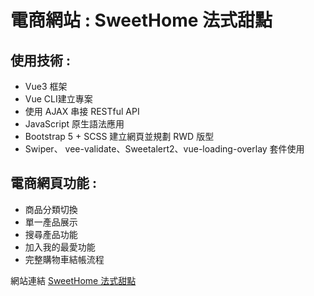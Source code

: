 # 電商網站 : SweetHome 法式甜點

## 使用技術 :
- Vue3 框架
- Vue CLI建立專案
- 使用 AJAX 串接 RESTful API
- JavaScript 原生語法應用
- Bootstrap 5 + SCSS 建立網頁並規劃 RWD 版型
- Swiper、 vee-validate、Sweetalert2、vue-loading-overlay 套件使用

## 電商網頁功能 :
- 商品分類切換
- 單一產品展示
- 搜尋產品功能
- 加入我的最愛功能
- 完整購物車結帳流程

網站連結 [SweetHome 法式甜點](https://steven-1220.github.io/2022_vuefinal/#/)
